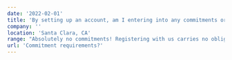 ```yaml
---
date: '2022-02-01'
title: 'By setting up an account, am I entering into any commitments or obligations?'
company: ''
location: 'Santa Clara, CA'
range: "Absolutely no commitments! Registering with us carries no obligations. Consider it akin to window shopping for your business's financial prospects. Many companies start by exploring options, and when you're ready, you can proceed with fundraising. You have control, and we're here to assist, guiding you through the intricate landscape of debt financing at your preferred pace."
url: 'Commitment requirements?'
---
```

